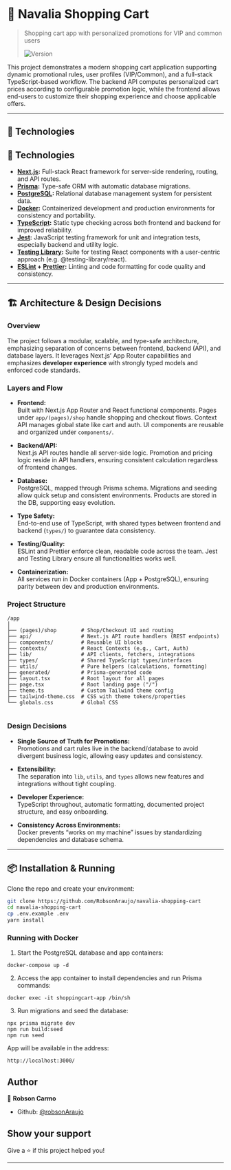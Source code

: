 # 🛒 Navalia Shopping Cart

> Shopping cart app with personalized promotions for VIP and common users
>
> ![Version](https://img.shields.io/badge/version-0.1.0-blue.svg?cacheSeconds=2592000)

This project demonstrates a modern shopping cart application supporting dynamic promotional rules, user profiles (VIP/Common), and a full-stack TypeScript-based workflow. The backend API computes personalized cart prices according to configurable promotion logic, while the frontend allows end-users to customize their shopping experience and choose applicable offers.

---

## 🚀 Technologies

## 🚀 Technologies

- **[Next.js](https://nextjs.org/):** Full-stack React framework for server-side rendering, routing, and API routes.
- **[Prisma](https://www.prisma.io/):** Type-safe ORM with automatic database migrations.
- **[PostgreSQL](https://www.postgresql.org/):** Relational database management system for persistent data.
- **[Docker](https://www.docker.com/):** Containerized development and production environments for consistency and portability.
- **[TypeScript](https://www.typescriptlang.org/):** Static type checking across both frontend and backend for improved reliability.
- **[Jest](https://jestjs.io/):** JavaScript testing framework for unit and integration tests, especially backend and utility logic.
- **[Testing Library](https://testing-library.com/):** Suite for testing React components with a user-centric approach (e.g. @testing-library/react).
- **[ESLint](https://eslint.org/) + [Prettier](https://prettier.io/):** Linting and code formatting for code quality and consistency.

---

## 🏗️ Architecture & Design Decisions

### **Overview**

The project follows a modular, scalable, and type-safe architecture, emphasizing separation of concerns between frontend, backend (API), and database layers. It leverages Next.js’ App Router capabilities and emphasizes **developer experience** with strongly typed models and enforced code standards.

### **Layers and Flow**

- **Frontend:**  
  Built with Next.js App Router and React functional components. Pages under `app/(pages)/shop` handle shopping and checkout flows. Context API manages global state like cart and auth. UI components are reusable and organized under `components/`.
- **Backend/API:**  
  Next.js API routes handle all server-side logic. Promotion and pricing logic reside in API handlers, ensuring consistent calculation regardless of frontend changes.

- **Database:**  
  PostgreSQL, mapped through Prisma schema. Migrations and seeding allow quick setup and consistent environments. Products are stored in the DB, supporting easy evolution.

- **Type Safety:**  
  End-to-end use of TypeScript, with shared types between frontend and backend (`types/`) to guarantee data consistency.

- **Testing/Quality:**  
  ESLint and Prettier enforce clean, readable code across the team. Jest and Testing Library ensure all functionalities works well.

- **Containerization:**  
  All services run in Docker containers (App + PostgreSQL), ensuring parity between dev and production environments.

### **Project Structure**

```
/app
│
├── (pages)/shop        # Shop/Checkout UI and routing
├── api/                # Next.js API route handlers (REST endpoints)
├── components/         # Reusable UI blocks
├── contexts/           # React Contexts (e.g., Cart, Auth)
├── lib/                # API clients, fetchers, integrations
├── types/              # Shared TypeScript types/interfaces
├── utils/              # Pure helpers (calculations, formatting)
├── generated/          # Prisma-generated code
├── layout.tsx          # Root layout for all pages
├── page.tsx            # Root landing page ("/")
├── theme.ts            # Custom Tailwind theme config
├── tailwind-theme.css  # CSS with theme tokens/properties
└── globals.css         # Global CSS


```

### **Design Decisions**

- **Single Source of Truth for Promotions:**  
  Promotions and cart rules live in the backend/database to avoid divergent business logic, allowing easy updates and consistency.

- **Extensibility:**  
  The separation into `lib`, `utils`, and `types` allows new features and integrations without tight coupling.

- **Developer Experience:**  
  TypeScript throughout, automatic formatting, documented project structure, and easy onboarding.

- **Consistency Across Environments:**  
  Docker prevents “works on my machine” issues by standardizing dependencies and database schema.

---

## 📦 Installation & Running

Clone the repo and create your environment:

```bash
git clone https://github.com/RobsonAraujo/navalia-shopping-cart
cd navalia-shopping-cart
cp .env.example .env
yarn install
```

### Running with Docker

1. Start the PostgreSQL database and app containers:

```
docker-compose up -d
```

2. Access the app container to install dependencies and run Prisma commands:

```
docker exec -it shoppingcart-app /bin/sh
```

3. Run migrations and seed the database:

```
npx prisma migrate dev
npm run build:seed
npm run seed
```

App will be available in the address:

```
http://localhost:3000/
```

## Author

👤 **Robson Carmo**

- Github: [@robsonAraujo](https://github.com/robsonAraujo)

## Show your support

Give a ⭐️ if this project helped you!

---
